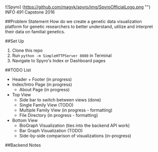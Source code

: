 ![Spyro] (https://github.com/magyk/spyro/img/SpyroOfficialLogo.png "")
INFO 491 Capstone 2016

##Problem Statement
How do we create a genetic data visualization platform for genetic researchers to better understand, utilize and interpret their data on familial genetics.

##Set Up
1. Clone this repo
2. Run `python -m SimpleHTTPServer 8080` in Terminal
3. Navigate to Spyro's Index or Dashboard pages

##TODO List
* Header + Footer (in progress)
* Index/Intro Page (in progress)
  * About Page (in progress)
* Top View
  * Side bar to switch between views (done)
  * Single Family View (TODO)
  * Multiple Family View (in progress - formatting)
  * File Directory (in progress - formatting)
* Bottom View
  * BioGraph Visualization (ties into the backend API work)
  * Bar Graph Visualization (TODO)
  * Side-by-side comparison of visualizations (in-progress)

##Backend Notes